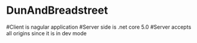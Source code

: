 # DunAndBreadstreet
#Client is nagular application
#Server side is .net core 5.0
#Server accepts all origins since it is in dev mode